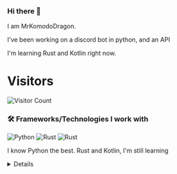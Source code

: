 ### Hi there 👋


I am MrKomodoDragon.

I've been working on a discord bot in python, and an API

I'm learning Rust and Kotlin right now.




# Visitors
![Visitor Count](https://profile-counter.glitch.me/%7BMrKomodoDragon%7D/count.svg)

### 🛠 Frameworks/Technologies I work with
<img alt="Python" src="https://img.shields.io/badge/python%20-%2314354C.svg?&style=for-the-badge&logo=python&logoColor=white"/> <img alt="Rust" src="https://img.shields.io/badge/rust%20-%2314354C.svg?&style=for-the-badge&logo=rust&logoColor=white"/> <img alt="Rust" src="https://img.shields.io/badge/kotlin%20-%2314354C.svg?&style=for-the-badge&logo=kotlin&logoColor=white"/>

I know Python the best. Rust and Kotlin, I'm still learning

<details>
# My Stats
[![Anurag's github stats](https://github-readme-stats.vercel.app/api?username=MrKomodoDragon)](https://github.com/anuraghazra/github-readme-stats)

# Languages I Use
![Top Langs](https://github-readme-stats.vercel.app/api/top-langs/?username=MrKomodoDragon&theme=tokyonight)

# Some more stats
<!--START_SECTION:waka-->
![Profile Views](http://img.shields.io/badge/Profile%20Views-26-blue)

**🐱 My Github Data** 

> 🏆 379 Contributions in the Year 2021
 > 
> 📦 43.1 kB Used in Github's Storage 
 > 
> 🚫 Not Opted to Hire
 > 
> 📜 41 Public Repositories 
 > 
> 🔑 3 Private Repositories  
 > 
**I'm an Early 🐤** 

```text
🌞 Morning    121 commits    █████████░░░░░░░░░░░░░░░░   38.78% 
🌆 Daytime    114 commits    █████████░░░░░░░░░░░░░░░░   36.54% 
🌃 Evening    76 commits     ██████░░░░░░░░░░░░░░░░░░░   24.36% 
🌙 Night      1 commits      ░░░░░░░░░░░░░░░░░░░░░░░░░   0.32%

```
📅 **I'm Most Productive on Thursday** 

```text
Monday       37 commits     ███░░░░░░░░░░░░░░░░░░░░░░   11.86% 
Tuesday      56 commits     ████░░░░░░░░░░░░░░░░░░░░░   17.95% 
Wednesday    40 commits     ███░░░░░░░░░░░░░░░░░░░░░░   12.82% 
Thursday     60 commits     ████░░░░░░░░░░░░░░░░░░░░░   19.23% 
Friday       57 commits     ████░░░░░░░░░░░░░░░░░░░░░   18.27% 
Saturday     24 commits     ██░░░░░░░░░░░░░░░░░░░░░░░   7.69% 
Sunday       38 commits     ███░░░░░░░░░░░░░░░░░░░░░░   12.18%

```


📊 **This Week I Spent My Time On** 

```text
⌚︎ Time Zone: America/Los_Angeles

💬 Programming Languages: 
Python                   4 hrs 31 mins       ███████████████░░░░░░░░░░   59.55% 
Other                    1 hr 59 mins        ██████░░░░░░░░░░░░░░░░░░░   26.29% 
JSON                     46 mins             ██░░░░░░░░░░░░░░░░░░░░░░░   10.29% 
Markdown                 13 mins             ░░░░░░░░░░░░░░░░░░░░░░░░░   2.97% 
Git Config               4 mins              ░░░░░░░░░░░░░░░░░░░░░░░░░   0.9%

🔥 Editors: 
VS Code                  7 hrs 35 mins       █████████████████████████   100.0%

🐱‍💻 Projects: 
f-stop                   4 hrs 55 mins       ████████████████░░░░░░░░░   64.74% 
vscode-highlights        1 hr 4 mins         ███░░░░░░░░░░░░░░░░░░░░░░   14.24% 
sir-komodobot            40 mins             ██░░░░░░░░░░░░░░░░░░░░░░░   8.8% 
Unknown Project          20 mins             █░░░░░░░░░░░░░░░░░░░░░░░░   4.45% 
the-anime-bot-bot        19 mins             █░░░░░░░░░░░░░░░░░░░░░░░░   4.35%

💻 Operating System: 
Mac                      7 hrs 35 mins       █████████████████████████   100.0%

```

**I Mostly Code in Python** 

```text
Python                   10 repos            █████████████░░░░░░░░░░░░   52.63% 
Rust                     3 repos             ████░░░░░░░░░░░░░░░░░░░░░   15.79% 
Java                     1 repo              █░░░░░░░░░░░░░░░░░░░░░░░░   5.26% 
HTML                     1 repo              █░░░░░░░░░░░░░░░░░░░░░░░░   5.26% 
Shell                    1 repo              █░░░░░░░░░░░░░░░░░░░░░░░░   5.26%

```


**Timeline**

![Chart not found](https://raw.githubusercontent.com/MrKomodoDragon/MrKomodoDragon/main/charts/bar_graph.png) 


 Last Updated on 18/06/2021
<!--END_SECTION:waka-->
</details>
